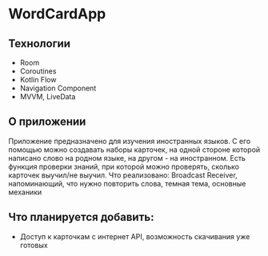 # WordCardApp

## Технологии
* Room
* Coroutines
* Kotlin Flow
* Navigation Component
* MVVM, LiveData
## О приложении
Приложение предназначено для изучения иностранных языков. С его помощью можно создавать наборы карточек, на одной стороне 
которой написано слово на родном языке, на другом - на иностранном. Есть функция проверки знаний, при которой можно проверять, сколько карточек выучил/не выучил.
Что реализовано: Broadcast Receiver, напоминающий, что нужно повторить слова, темная тема, основные механики
## Что планируется добавить:
* Доступ к карточкам с интернет API, возможность скачивания уже готовых
